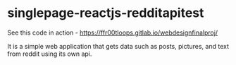 # singlepage-reactjs-redditapitest


See this code in action - https://ffr00tloops.gitlab.io/webdesignfinalproj/


It is a simple web application that gets data such as posts, pictures, and text from reddit using its own api.
